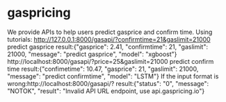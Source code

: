 # gaspricing
We provide APIs to help users predict gasprice and confirm time.
Using tutorials:
http://127.0.0.1:8000/gasapi/?confirmtime=21&gaslimit=21000   predict gasprice 
result:{"gasprice": 2.41, "confirmtime": 21, "gaslimit": 21000, "message": "predict gasprice", "model": "xgboost"}
http://localhost:8000/gasapi/?price=25&gaslimit=21000  predict confirm time
result:{"confimetime": 10.47, "gasprice": 21, "gaslimit": 21000, "message": "predict confirmtime", "model": "LSTM"}
If the input format is wrong:http://localhost:8000/gasapi/?
result:{"status": "0", "message": "NOTOK", "result": "Invalid API URL endpoint, use api.gaspricing.io"}
